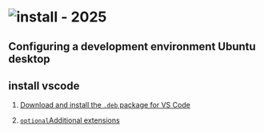 # ![install - 2025](./)

## Configuring a development environment Ubuntu desktop

## install vscode

1. [Download and install the `.deb` package for VS Code](https://code.visualstudio.com/)

2. [`optional`Additional extensions](Extensions.md)
